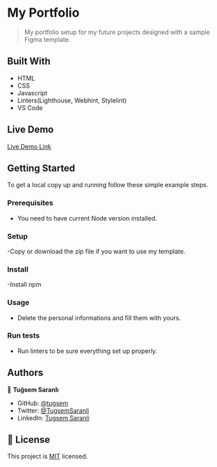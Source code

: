 
# My Portfolio

> My portfolio setup for my future projects designed with a sample Figma template.


## Built With

- HTML
- CSS
- Javascript
- Linters(Lighthouse, Webhint, Stylelint)
- VS Code

## Live Demo

[Live Demo Link](https://tugsem.github.io/my-portfolio/)

## Getting Started

To get a local copy up and running follow these simple example steps.

### Prerequisites
- You need to have current Node version installed.

### Setup
-Copy or download the zip file if you want to use my template.

### Install
-Install npm

### Usage
- Delete the personal informations and fill them with yours.

### Run tests
- Run linters to be sure everything set up properly.


## Authors

👤 **Tuğsem Saranlı**

- GitHub: [@tugsem](https://github.com/tugsem)
- Twitter: [@TugsemSaranli](https://twitter.com/TugsemSaranli)
- LinkedIn: [Tugsem Saranli](https://linkedin.com/in/tugsem-saranli-5b2a98230/)

## 📝 License

This project is [MIT](./MIT.md) licensed.

